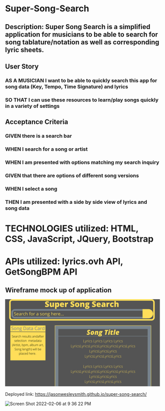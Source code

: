 # Super-Song-Search


## Description: Super Song Search is a simplified application for musicians to be able to search for song tablature/notation as well as corresponding lyric sheets.


## User Story
### AS A MUSICIAN I want to be able to quickly search this app for song data (Key, Tempo, Time Signature) and lyrics
### SO THAT I can use these resources to learn/play songs quickly in a variety of settings

## Acceptance Criteria
### GIVEN there is a search bar
### WHEN I search for a song or artist
### WHEN I am presented with options matching my search inquiry
### GIVEN that there are options of different song versions
### WHEN I select a song
### THEN I am presented with a side by side view of lyrics and song data

# TECHNOLOGIES utilized: HTML, CSS, JavaScript, JQuery, Bootstrap

# APIs utilized: lyrics.ovh API, GetSongBPM API

## Wireframe mock up of application
![Wireframe Screenshot](./assets/images/super-song-search.png)

Deployed link: https://jasonwesleysmith.github.io/super-song-search/


![Screen Shot 2022-02-06 at 9 36 22 PM](https://user-images.githubusercontent.com/95160092/152720591-23cca80c-7fa9-4b1c-95d7-828bf73326fe.png)



